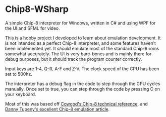 # Chip8-WSharp
A simple Chip-8 interpreter for Windows, written in C# and using WPF for the UI and SFML for video.

This is a hobby project I developed to learn about emulation development. It is not intended as a perfect Chip-8 interpreter, and some features haven't been implemented yet. It *should* emulate most of the standard Chip-8 roms somewhat accurately. The UI is very bare-bones and is mainly there for debug purposes, but it should track the program counter correctly.

Input keys are 1-4, Q-R, A-F and Z-V. The clock speed of the CPU has been set to 500hz. 

The interpreter has a debug flag in the code to step through the CPU cycles manually. Once set to true, you can step through the code by pressing O on your keyboard.

Most of this was based off [Cowgod's Chip-8 technical reference](http://devernay.free.fr/hacks/chip8/C8TECH10.HTM#0nnn), and [Danny Tupeny's excellent Chip-8 emulation article](https://blog.dantup.com/2016/06/building-a-chip-8-interpreter-in-csharp/).
